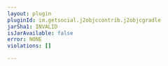 ```yaml
---
layout: plugin
pluginId: im.getsocial.j2objccontrib.j2objcgradle
jarSha1: INVALID
isJarAvailable: false
error: NONE
violations: []

---
```

